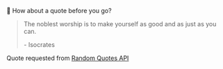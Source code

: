 📣 How about a quote before you go?

> The noblest worship is to make yourself as good and as just as you can.
>
> <p>- Isocrates</p>

Quote requested from [Random Quotes API](https://github.com/lukePeavey/quotable)
